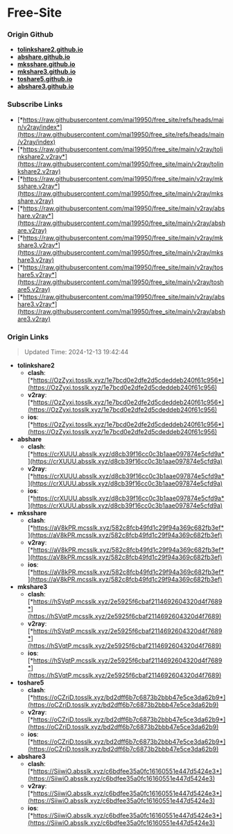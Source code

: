 # Free-Site

### Origin Github

- [**tolinkshare2.github.io**](https://github.com/tolinkshare2/tolinkshare2.github.io)
- [**abshare.github.io**](https://github.com/abshare/abshare.github.io)
- [**mksshare.github.io**](https://github.com/mksshare/mksshare.github.io)
- [**mkshare3.github.io**](https://github.com/mkshare3/mkshare3.github.io)
- [**toshare5.github.io**](https://github.com/toshare5/toshare5.github.io)
- [**abshare3.github.io**](https://github.com/abshare3/abshare3.github.io)

### Subscribe Links

- [*https://raw.githubusercontent.com/mai19950/free_site/refs/heads/main/v2ray/index*](https://raw.githubusercontent.com/mai19950/free_site/refs/heads/main/v2ray/index)
- [*https://raw.githubusercontent.com/mai19950/free_site/main/v2ray/tolinkshare2.v2ray*](https://raw.githubusercontent.com/mai19950/free_site/main/v2ray/tolinkshare2.v2ray)
- [*https://raw.githubusercontent.com/mai19950/free_site/main/v2ray/mksshare.v2ray*](https://raw.githubusercontent.com/mai19950/free_site/main/v2ray/mksshare.v2ray)
- [*https://raw.githubusercontent.com/mai19950/free_site/main/v2ray/abshare.v2ray*](https://raw.githubusercontent.com/mai19950/free_site/main/v2ray/abshare.v2ray)
- [*https://raw.githubusercontent.com/mai19950/free_site/main/v2ray/mkshare3.v2ray*](https://raw.githubusercontent.com/mai19950/free_site/main/v2ray/mkshare3.v2ray)
- [*https://raw.githubusercontent.com/mai19950/free_site/main/v2ray/toshare5.v2ray*](https://raw.githubusercontent.com/mai19950/free_site/main/v2ray/toshare5.v2ray)
- [*https://raw.githubusercontent.com/mai19950/free_site/main/v2ray/abshare3.v2ray*](https://raw.githubusercontent.com/mai19950/free_site/main/v2ray/abshare3.v2ray)

### Origin Links

> Updated Time: 2024-12-13 19:42:44

- **tolinkshare2**
  - **clash**: [*https://OzZyxi.tosslk.xyz/1e7bcd0e2dfe2d5cdeddeb240f61c956*](https://OzZyxi.tosslk.xyz/1e7bcd0e2dfe2d5cdeddeb240f61c956)
  - **v2ray**: [*https://OzZyxi.tosslk.xyz/1e7bcd0e2dfe2d5cdeddeb240f61c956*](https://OzZyxi.tosslk.xyz/1e7bcd0e2dfe2d5cdeddeb240f61c956)
  - **ios**: [*https://OzZyxi.tosslk.xyz/1e7bcd0e2dfe2d5cdeddeb240f61c956*](https://OzZyxi.tosslk.xyz/1e7bcd0e2dfe2d5cdeddeb240f61c956)
- **abshare**
  - **clash**: [*https://crXUUU.absslk.xyz/d8cb39f16cc0c3b1aae097874e5cfd9a*](https://crXUUU.absslk.xyz/d8cb39f16cc0c3b1aae097874e5cfd9a)
  - **v2ray**: [*https://crXUUU.absslk.xyz/d8cb39f16cc0c3b1aae097874e5cfd9a*](https://crXUUU.absslk.xyz/d8cb39f16cc0c3b1aae097874e5cfd9a)
  - **ios**: [*https://crXUUU.absslk.xyz/d8cb39f16cc0c3b1aae097874e5cfd9a*](https://crXUUU.absslk.xyz/d8cb39f16cc0c3b1aae097874e5cfd9a)
- **mksshare**
  - **clash**: [*https://aV8kPR.mcsslk.xyz/582c8fcb49fd1c29f94a369c682fb3ef*](https://aV8kPR.mcsslk.xyz/582c8fcb49fd1c29f94a369c682fb3ef)
  - **v2ray**: [*https://aV8kPR.mcsslk.xyz/582c8fcb49fd1c29f94a369c682fb3ef*](https://aV8kPR.mcsslk.xyz/582c8fcb49fd1c29f94a369c682fb3ef)
  - **ios**: [*https://aV8kPR.mcsslk.xyz/582c8fcb49fd1c29f94a369c682fb3ef*](https://aV8kPR.mcsslk.xyz/582c8fcb49fd1c29f94a369c682fb3ef)
- **mkshare3**
  - **clash**: [*https://hSVqtP.mcsslk.xyz/2e5925f6cbaf2114692604320d4f7689*](https://hSVqtP.mcsslk.xyz/2e5925f6cbaf2114692604320d4f7689)
  - **v2ray**: [*https://hSVqtP.mcsslk.xyz/2e5925f6cbaf2114692604320d4f7689*](https://hSVqtP.mcsslk.xyz/2e5925f6cbaf2114692604320d4f7689)
  - **ios**: [*https://hSVqtP.mcsslk.xyz/2e5925f6cbaf2114692604320d4f7689*](https://hSVqtP.mcsslk.xyz/2e5925f6cbaf2114692604320d4f7689)
- **toshare5**
  - **clash**: [*https://oCZriD.tosslk.xyz/bd2dff6b7c6873b2bbb47e5ce3da62b9*](https://oCZriD.tosslk.xyz/bd2dff6b7c6873b2bbb47e5ce3da62b9)
  - **v2ray**: [*https://oCZriD.tosslk.xyz/bd2dff6b7c6873b2bbb47e5ce3da62b9*](https://oCZriD.tosslk.xyz/bd2dff6b7c6873b2bbb47e5ce3da62b9)
  - **ios**: [*https://oCZriD.tosslk.xyz/bd2dff6b7c6873b2bbb47e5ce3da62b9*](https://oCZriD.tosslk.xyz/bd2dff6b7c6873b2bbb47e5ce3da62b9)
- **abshare3**
  - **clash**: [*https://SiiwiO.absslk.xyz/c6bdfee35a0fc16160551e447d5424e3*](https://SiiwiO.absslk.xyz/c6bdfee35a0fc16160551e447d5424e3)
  - **v2ray**: [*https://SiiwiO.absslk.xyz/c6bdfee35a0fc16160551e447d5424e3*](https://SiiwiO.absslk.xyz/c6bdfee35a0fc16160551e447d5424e3)
  - **ios**: [*https://SiiwiO.absslk.xyz/c6bdfee35a0fc16160551e447d5424e3*](https://SiiwiO.absslk.xyz/c6bdfee35a0fc16160551e447d5424e3)
